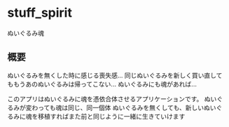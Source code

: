 # stuff_spirit
ぬいぐるみ魂

## 概要
ぬいぐるみを無くした時に感じる喪失感...
同じぬいぐるみを新しく買い直してももうあのぬいぐるみは帰ってこない...
ぬいぐるみにも魂があれば...

このアプリはぬいぐるみに魂を憑依合体させるアプリケーションです。
ぬいぐるみが変わっても魂は同じ、同一個体
ぬいぐるみを無くしても、新しいぬいぐるみに魂を移植すればまた前と同じように一緒に生きていけます

